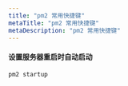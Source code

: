 ```yaml
---
title: "pm2 常用快捷键"
metaTitle: "pm2 常用快捷键"
metaDescription: "pm2 常用快捷键"
---
```


#### 设置服务器重启时自动启动
```
pm2 startup
```



